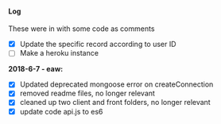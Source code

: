 #### Log

These were in with some code as comments

 - [x] Update the specific record according to user ID
 - [ ] Make a heroku instance

**2018-6-7 - eaw:**
  - [x] Updated deprecated mongoose error on createConnection
  - [x] removed readme files, no longer relevant
  - [x] cleaned up two client and front folders, no longer relevant
  - [x] update code api.js to es6   
